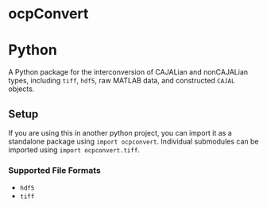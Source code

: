 ocpConvert
==========

# Python
A Python package for the interconversion of CAJALian and nonCAJALian types, including `tiff`, `hdf5`, raw MATLAB data, and constructed `CAJAL` objects.

## Setup
If you are using this in another python project, you can import it as a standalone package using `import ocpconvert`. Individual submodules can be imported using `import ocpconvert.tiff`.


### Supported File Formats
- `hdf5`
- `tiff`
